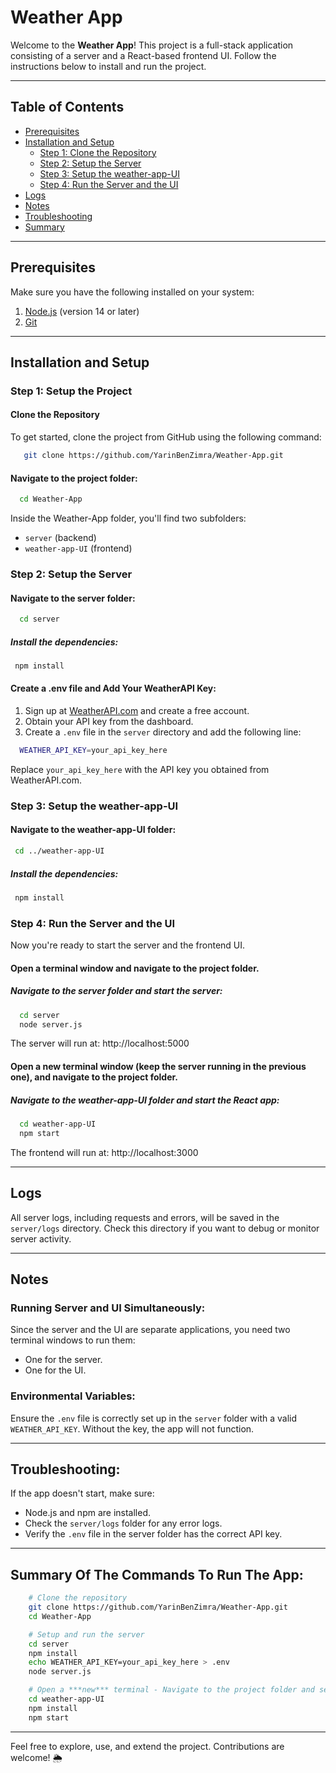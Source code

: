 # Weather App

Welcome to the **Weather App**! This project is a full-stack application consisting of a server and a React-based frontend UI. Follow the instructions below to install and run the project.

---

## Table of Contents

- [Prerequisites](#prerequisites)
- [Installation and Setup](#installation-and-setup)
  - [Step 1: Clone the Repository](#step-1-setup-the-project)
  - [Step 2: Setup the Server](#step-2-setup-the-server)
  - [Step 3: Setup the weather-app-UI](#step-3-setup-the-weather-app-UI)
  - [Step 4: Run the Server and the UI](#step-4-run-the-server-and-the-ui)
- [Logs](#logs)
- [Notes](#notes)
- [Troubleshooting](#troubleshooting)
- [Summary](#Summary-Of-The-Commands-To-Run-The-App)

---

## Prerequisites

Make sure you have the following installed on your system:

1. [Node.js](https://nodejs.org/) (version 14 or later)
2. [Git](https://git-scm.com/)

---

## Installation and Setup

### Step 1: Setup the Project

#### Clone the Repository

To get started, clone the project from GitHub using the following command:

```bash
   git clone https://github.com/YarinBenZimra/Weather-App.git
```

#### Navigate to the project folder:

```bash
  cd Weather-App
```

Inside the Weather-App folder, you'll find two subfolders:

- `server` (backend)
- `weather-app-UI` (frontend)

### Step 2: Setup the Server

#### Navigate to the server folder:

```bash
  cd server
```

##### Install the dependencies:

```bash
 npm install
```

#### Create a .env file and Add Your WeatherAPI Key:

1. Sign up at [WeatherAPI.com](https://www.weatherapi.com/) and create a free account.
2. Obtain your API key from the dashboard.
3. Create a `.env` file in the `server` directory and add the following line:

```bash
  WEATHER_API_KEY=your_api_key_here
```

Replace `your_api_key_here` with the API key you obtained from WeatherAPI.com.

### Step 3: Setup the weather-app-UI

#### Navigate to the weather-app-UI folder:

```bash
 cd ../weather-app-UI
```

##### Install the dependencies:

```bash
 npm install
```

### Step 4: Run the Server and the UI

Now you're ready to start the server and the frontend UI.

#### Open a terminal window and navigate to the project folder.

##### Navigate to the server folder and start the server:

```bash
  cd server
  node server.js
```

The server will run at: http://localhost:5000

#### Open a **new** terminal window (keep the server running in the previous one), and navigate to the project folder.

##### Navigate to the weather-app-UI folder and start the React app:

```bash
  cd weather-app-UI
  npm start
```

The frontend will run at: http://localhost:3000

---

## Logs

All server logs, including requests and errors, will be saved in the `server/logs` directory. Check this directory if you want to debug or monitor server activity.

---

## Notes

### Running Server and UI Simultaneously:

Since the server and the UI are separate applications, you need two terminal windows to run them:

- One for the server.
- One for the UI.

### Environmental Variables:

Ensure the `.env` file is correctly set up in the `server` folder with a valid `WEATHER_API_KEY`. Without the key, the app will not function.

---

## Troubleshooting:

If the app doesn't start, make sure:

- Node.js and npm are installed.
- Check the `server/logs` folder for any error logs.
- Verify the `.env` file in the server folder has the correct API key.

---

## Summary Of The Commands To Run The App:

```bash
    # Clone the repository
    git clone https://github.com/YarinBenZimra/Weather-App.git
    cd Weather-App

    # Setup and run the server
    cd server
    npm install
    echo WEATHER_API_KEY=your_api_key_here > .env
    node server.js

    # Open a ***new*** terminal - Navigate to the project folder and setup/run the frontend
    cd weather-app-UI
    npm install
    npm start
```

---

Feel free to explore, use, and extend the project. Contributions are welcome! 🌦️
